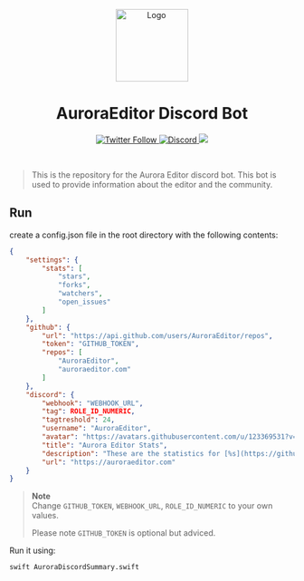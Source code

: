 <p align="center">
  <img alt="Logo" src="https://avatars.githubusercontent.com/u/123369531?v=4" width="128px;" height="128px;">
</p>

<p align="center">
  <h1 align="center">AuroraEditor Discord Bot</h1>
</p>

<p align="center">
  <a href='https://twitter.com/Aurora_Editor' target='_blank'>
    <img alt="Twitter Follow" src="https://img.shields.io/twitter/follow/Aurora_Editor?color=f6579d&style=for-the-badge">
  </a>
  <a href='https://discord.gg/5aecJ4rq9D' target='_blank'>
    <img alt="Discord" src="https://img.shields.io/discord/997410333348077620?color=f98a6c&style=for-the-badge">
  </a>
  <a href='https://twitter.com/intent/tweet?text=Try%20this%20new%20open-source%20code%20editor,%20Aurora%20Editor&url=https://auroraeditor.com&via=Aurora_Editor&hashtags=AuroraEditor,editor,AEIDE,developers,Aurora,OSS' target='_blank'><img src='https://img.shields.io/twitter/url/http/shields.io.svg?style=social'></a>
</p>

<br />

> This is the repository for the Aurora Editor discord bot. 
> This bot is used to provide information about the editor and the community.

## Run 

create a config.json file in the root directory with the following contents:

```json
{
    "settings": {
        "stats": [
            "stars",
            "forks",
            "watchers",
            "open_issues"
        ]
    },
    "github": {
        "url": "https://api.github.com/users/AuroraEditor/repos",
        "token": "GITHUB_TOKEN",
        "repos": [
            "AuroraEditor",
            "auroraeditor.com"
        ]
    },
    "discord": {
        "webhook": "WEBHOOK_URL",
        "tag": ROLE_ID_NUMERIC,
        "tagtreshold": 24,
        "username": "AuroraEditor",
        "avatar": "https://avatars.githubusercontent.com/u/123369531?v=4",
        "title": "Aurora Editor Stats",
        "description": "These are the statistics for [%s](https://github.com/%s),\r\nupdated on %s.",
        "url": "https://auroraeditor.com"
    }
}
```

> **Note**\
> Change `GITHUB_TOKEN`, `WEBHOOK_URL`, `ROLE_ID_NUMERIC` to your own values.
> 
> Please note `GITHUB_TOKEN` is optional but adviced.

Run it using:
    
```bash
swift AuroraDiscordSummary.swift
```
